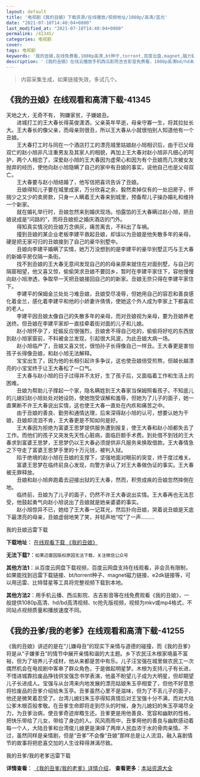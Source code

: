 ```yaml
---
layout: default
title: '电视剧《我的丑娘》下载资源/在线播放/视频地址/1080p/高清/蓝光'
date: "2021-07-10T14:40:04+0800"
last_modified_at: "2021-07-10T14:40:04+0800"
permalink: /41345/
categories: 电视剧
cover:
tags: 电视剧
keywords: '我的丑娘,在线免费看,1080p高清,bt种子,torrent,百度云盘,magnet,磁力链,迅雷下载资源'
description: '《我的丑娘》在线云播放手机西瓜影院吉吉影音免费看，1080p高清bd/hd未删减完整版和tc抢先枪版，mkv/mp4格式，附带bt/torrent种子、magnet/磁力链、百度云盘、网盘资源迅雷下载链接'
---
```


>内容采集生成，如果链接失效，多试几个。


## 《我的丑娘》在线观看和高清下载-41345

天地之大，无奇不有， 狗嫌家贫，子嫌娘丑。<br />　　进城打工的王大春长得英俊潇洒，父亲英年早逝，母亲守寡一生，将其拉扯长大。王大春长的像父亲，而母亲则很丑，所以王大春从小就很怕别人知道他有一个丑娘。<br />　　王大春打工时与同在一个酒店打工的漂亮城里姑娘赵小旭相识后，由于已父母双亡的赵小旭非凡注重男友及其家人的相貌，再加上王大春对赵小旭非凡细心的呵护，两个人相恋了，深爱赵小旭的王大春因为虚荣心和因为有个丑娘而几次被女友抛弃的经历，使他向赵小旭隐瞒了自己的家中有丑娘的事实，说他自己也是父母双亡。<br />　　王大春要与赵小旭结婚了，他写信把喜讯告诉了丑娘。<br />　　丑娘得知儿子要在城里成家，万分欣喜之余，毅然卖掉仅有的一处旧房子，怀揣少之又少的卖房款，只身一人瞒着王大春来到城里，预备帮儿子操办婚礼和维持一个新家。<br />　　就在婚礼举行时，丑娘忽然来到婚庆现场。怕露馅的王大春瞒过赵小旭，把丑娘说成是&ldquo;问路的&rdquo;，而将丑娘拒之婚庆酒店的门外。<br />　　得知真实情况的丑娘万念俱灰，痛苦离去，不料出了车祸。<br />　　撞到丑娘的某企业老板李建平救起丑娘，却误以为丑娘是他失散多年的亲母，硬是把无家可归的丑娘接到了自己的豪华别墅中。<br />　　丑娘向李建平婚瞒了实情，她万万没想到的是李建平的豪华别墅正巧与王大春的新婚平房仅隔一条街。<br />　　找不到丑娘的王大春无意间发现自己的的母亲原来就住在对面别墅，与自己的隔窗相望，他又喜又惊，偷偷哭求丑娘不要回乡，暂时在李建平家住下，容他慢慢向赵小旭渗透，争取早一天把丑娘接回自己的的新家。丑娘无奈只得在李建平家住下。<br />　　李建平的保姆金兰处处刁难丑娘，丑娘受尽凌辱，但她用自己的容忍和善良感化着金兰，感化着李建平和他的小娇妻许倩倩，使她这个外人成为李家上下都喜欢的老人。<br />　　李建平因丑娘太像自己的失散多年的亲母，而对丑娘视为亲母，要为丑娘养老送终。但丑娘在李建平家却一直挂牵着街对面的儿子和儿媳。<br />　　赵小旭怀孕了，妊娠反应很强烈，丑娘舍不得自己吃的，偷偷将好吃的东西放到赵小旭家窗前，不料被金兰发现，引起很大风波，为此丑娘大病一场。<br />　　赵小旭临产了，丑娘又喜又忧，很怕孙子长得像自己一样丑。王大春更是害怕孩子长得像丑娘，和赵小旭无法解释。<br />　　宝宝出生了，因为他的长相引起许多争议，这也使丑娘倍受煎熬，但越长越漂亮的小宝宝终于让王大春松了一口气。<br />　　王大春与赵小旭的日子过得并不太好，生了孩子后，又面临着工作和生活上的困难。<br />　　丑娘为帮助儿子撑起一个家，隐名瞒姓到王大春家当保姆照看孩子。不知底儿的儿媳妇赵小旭处处对她设防，使她饱受误解和羞辱，但她为了儿子的面子，她一直果断不许王大春说出实情，这也使王大春一直处在内疚和痛苦之中。<br />　　由于丑娘的善良、勤劳和通情达理，后来深得赵小旭的认可，想要认她为干娘，丑娘却流泪不肯，王大春更是不知如何是好。<br />　　王大春因为拒绝为富婆王思梦提供服务遭到报复，使王大春和赵小旭都失去了工作。而他们的孩子又突发先天性心脏病，面临巨额手术费。到处借不到钱的王大春求到富婆王思梦，王思梦仍以王大春必须提供非凡服务来换取借款。王大春情急之下夺走了富婆王思梦手里的十万元钱，被判入狱。<br />　　陷于绝境的赵小旭在丑娘的支撑下，坚强地面对眼前的突变，终于度过难关。<br />　　富婆王思梦在临终前良心发现，向警方承认了对王大春做伪证的事实。王大春被无罪释放。<br />　　丑娘和赵小旭奔跑着去迎接出狱的王大春，然而，积劳成疾的丑娘忽然摔倒在地。<br />　　临终前，丑娘为了儿子的面子，仍然不许王大春说出实情。王大春再也无法忍受，他鼓起勇气向赵小旭说出了丑娘就是她亲婆婆的事实。<br />　　赵小旭惊异不已，她给了王大春一记耳光，然后扑向丑娘，哭着说丑娘是天底下最漂亮的母亲，丑娘虚弱地笑了笑，并轻声地&ldquo;哎&rdquo;了一声.........


我的丑娘迅雷下载

**下载地址**： [在线观看下载 《我的丑娘》](https://www.993dy.com//vod-detail-id-10946.html) 


**无法下载?**：`如果迅雷因版权原因无法下载，关注微信公众号 `

**其他方法1**：从百度云网盘下载视频，百度云网盘支持在线观看，非会员有限制，如果能找到迅雷下载链接、bt/torrent种子、magnet磁力链接、e2dk链接等，可以用迅雷、比特彗星等工具将完整视频下载到本地。

**其他方法2**：用手机云播、西瓜影院、吉吉影音等在线免费观看《我的丑娘》，一般提供1080p高清、hd/bd高清视频、tc抢先版视频，视频为mkv或mp4格式，不同站点视频质量和播放速度不同。


## 《我的丑爹/我的老爹》在线观看和高清下载-41255

《我的丑娘》讲述的是在“儿嫌母丑”的现实下亲情与道德的碰撞，而《我的丑爹》将是从“子嫌爹丑”的情节中展开亲情和谐的大主题。乡下农民汪木根家境虽不富裕，但为了培养儿子成材，他从来都是苦中有乐。儿子汪宝强在城里做农民工一次偶然机会在电视剧中客串了群众角色，于是做起明星梦。木根为支持儿子有长进，不惜进城靠捡废品挣钱供宝强念书学表演，他虽不盼望儿子成为大明星，但却期望儿子长进成人。宝强与从台湾来内地发展的漂亮姑娘朱玉亭相爱了，但他不好意思将捡废品的丑爹介绍给朱玉亭。丑爹虽然心里不是滋味，但为了不丢儿子的面子，他还是微笑着忍受了。台湾儿媳妇朱玉亭得知真情后对王宝强十分不满，而对大陆公爹木根百般孝敬。在丑爹生命即将走到尽头的时候，身为儿媳妇的朱玉亭竭尽全力，为丑爹治病，使丑爹奇迹岸糌生还。丑爹更是用他善良、宽容和幽默的性格，把快乐带给了儿女，带给了身边的人。风风雨雨中，丑爹用他的善良与幽默感动着每一个人，大陆丑爹和台湾俊儿媳更是演绎了两岸人民血浓于水的骨肉亲情。不过，虽然同样是亲情剧，但是&ldquo;丑爹”不会像&ldquo;丑娘”那样总是让人流泪，融入喜剧情节的故事将把悲喜交加的人生诠释得淋漓尽致。


我的丑爹/我的老爹迅雷下载

**详情查看**： [《我的丑爹/我的老爹》详情介绍](/movie/41255/)， **查看更多**：[本站资源大全](/movie/t/all/)

